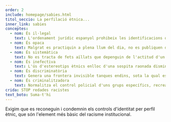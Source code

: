 ```yaml
---
order: 2
include: homepage/sabies.html
titol_seccio: La perfilació ètnica...
inner_link: sabies
conceptes:
  - nom: És il·legal
    text: L'ordenament jurídic espanyol prohibeix les identificacions discriminatòries. Tot i això, el TC espanyol és l'únic d'Europa que justifica les identificacions per color de pell o altres supòsits ètnics quan es produeixen en el marc del control migratori, assumint, implícitament, la idea falsa que la població espanyola és blanca.
  - nom: És opaca
    text: Malgrat es practiquin a plena llum del dia, no es publiquen dades oficials del nombre d'identificacions que es duen a terme en el marc del control migratori. Pel que fa a la prevenció del delicte, sabem el nombre total d'identificacions realitzades pels cossos de seguretat estatals, però desconeixem tant la motivació com el resultat.
  - nom: És sistemàtica
    text: No es tracta de fets aïllats que depenguin de l'actitud d'un funcionari en concret, sinó d'una “pràctica persistent i generalitzada de control identitari”, en paraules del Relator Especial de l'ONU.
  - nom: És inefectiva
    text: L'ús d'estereotips ètnics enlloc d'una sospita raonada disminueix l'eficàcia de la tasca policial i juga en contra de la seguretat ciutadana, ja que els col·lectius afectats passen a desconfiar de les institucions i a no col·laborar-hi.
  - nom: És discriminatòria
    text: Genera una frontera invisible tanques endins, sota la qual es para a les persones pel que són o semblen ser i no pel que han fet o semblen haver fet.
  - nom: És criminalitzadora
    text: Normalitza el control policial d'uns grups específics, recrea una sensació d'inseguretat i vincula l'aparença física no blanca amb l'incompliment de la norma.
crida: STOP redades racistes
text_boto: Suma-t'hi
---
```

Exigim que es reconeguin i condemnin els controls d'identitat per perfil ètnic, que són l'element més bàsic del racisme institucional.
